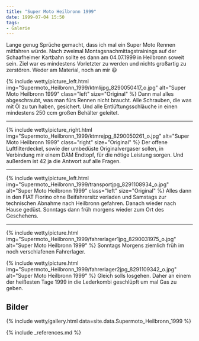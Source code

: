```yaml
---
title: "Super Moto Heilbronn 1999"
date: 1999-07-04 15:50
tags: 
- Galerie
---
```

Lange genug Sprüche gemacht, dass ich mal ein Super Moto Rennen mitfahren würde. Nach zweimal Montagsnachmittagstrainings auf der Schaafheimer Kartbahn sollte es dann am 04.07.1999 in Heilbronn soweit sein. Ziel war es mindestens Vorletzter zu werden und nichts großartig zu zerstören. Weder am Material, noch an mir :smiley:

<!--more-->

{% include wetty/picture_left.html img="Supermoto_Heilbronn_1999/ktmlijpg_8290050417_o.jpg" alt="Super Moto Heilbronn 1999" class="left" size="Original" %}
Dann mal alles abgeschraubt, was man fürs Rennen nicht braucht. Alle Schrauben, die was mit Öl zu tun haben, gesichert. Und alle Entlüftungsschläuche in einen mindestens 250 ccm großen Behälter geleitet.

---
{% include wetty/picture_right.html img="Supermoto_Heilbronn_1999/ktmrejpg_8290050261_o.jpg" alt="Super Moto Heilbronn 1999" class="right" size="Original" %}
Der offene Luftfilterdeckel, sowie der umbedüste Originalvergaser sollen, in Verbindung mir einem DAM Endtopf, für die nötige Leistung sorgen. Und außerdem ist 42 ja die Antwort auf alle Fragen.

---
{% include wetty/picture_left.html img="Supermoto_Heilbronn_1999/transportjpg_8291108934_o.jpg" alt="Super Moto Heilbronn 1999" class="left" size="Original" %}
Alles dann in den FIAT Fiorino ohne Beifahrersitz verladen und Samstags zur technischen Abnahme nach Heilbronn gefahren. Danach wieder nach Hause gedüst. Sonntags dann früh morgens wieder zum Ort des Geschehens.

---
{% include wetty/picture.html img="Supermoto_Heilbronn_1999/fahrerlager1jpg_8290031975_o.jpg" alt="Super Moto Heilbronn 1999" %}
Sonntags Morgens ziemlich früh im noch verschlafenen Fahrerlager.

{% include wetty/picture.html img="Supermoto_Heilbronn_1999/fahrerlager2jpg_8291109342_o.jpg" alt="Super Moto Heilbronn 1999" %}
Gleich solls losgehen. Daher an einem der heißesten Tage 1999 in die Lederkombi geschlüpft um mal Gas zu geben.

## Bilder

{% include wetty/gallery.html data=site.data.Supermoto_Heilbronn_1999 %}

{% include _references.md %}

